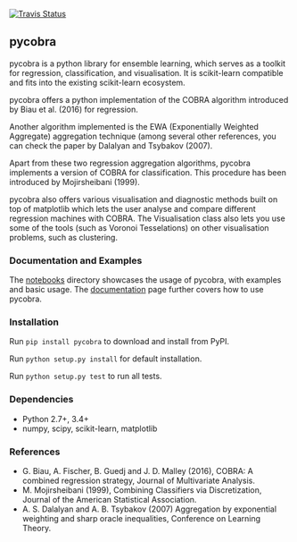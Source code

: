 [![Travis Status](https://travis-ci.org/bhargavvader/pycobra.svg?branch=master)](https://travis-ci.org/bhargavvader/pycobra)

## pycobra

pycobra is a python library for ensemble learning, which serves as a toolkit for regression, classification, and visualisation. It is scikit-learn compatible and fits into the existing scikit-learn ecosystem.

pycobra offers a python implementation of the COBRA algorithm introduced by Biau et al. (2016) for regression.

Another algorithm implemented is the EWA (Exponentially Weighted Aggregate) aggregation technique (among several other references, you can check the paper by Dalalyan and Tsybakov (2007).

Apart from these two regression aggregation algorithms, pycobra implements a version of COBRA for classification. This procedure has been introduced by Mojirsheibani (1999).

pycobra also offers various visualisation and diagnostic methods built on top of matplotlib which lets the user analyse and compare different regression machines with COBRA. The Visualisation class also lets you use some of the tools (such as Voronoi Tesselations) on other visualisation problems, such as clustering.

### Documentation and Examples

The [notebooks](https://github.com/bhargavvader/pycobra/tree/master/notebooks) directory showcases the usage of pycobra, with examples and basic usage. 
The [documentation](https://bhargavvader.github.io) page further covers how to use pycobra.

### Installation

Run ``pip install pycobra`` to download and install from PyPI.

Run ``python setup.py install`` for default installation.

Run ``python setup.py test`` to run all tests. 

### Dependencies

-  Python 2.7+, 3.4+
-  numpy, scipy, scikit-learn, matplotlib


### References

- G. Biau, A. Fischer, B. Guedj and J. D. Malley (2016), COBRA: A combined regression strategy, Journal of Multivariate Analysis.
- M. Mojirsheibani (1999), Combining Classifiers via Discretization, Journal of the American Statistical Association.
- A. S. Dalalyan and A. B. Tsybakov (2007) Aggregation by exponential weighting and sharp oracle inequalities, Conference on Learning Theory.
